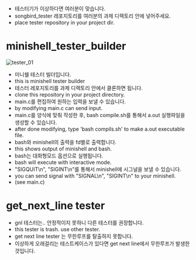 + 테스터기가 이상하다면 여러분이 맞습니다.
+ songbird_tester 레포지토리를 여러분의 과제 디렉토리 안에 넣어주세요.
+ place tester repository in your project dir.
# minishell_tester_builder
![tester_01](https://github.com/user-attachments/assets/57f3bfee-a955-4ca7-9fee-2a22fd1d7bd8)
+ 미니쉘 테스터 빌더입니다.
+ this is minishell tester builder
+ 테스터 레포지토리를 과제 디렉토리 안에서 클론하면 됩니다.
+ clone this repository in your project directory.
+ main.c를 편집하여 원하는 입력을 보낼 수 있습니다.
+ by modifying main.c can send input.
+ main.c를 양식에 맞춰 작성한 후, bash compile.sh를 통해서 a.out 실행파일을 생성할 수 있습니다.
+ after done modifying, type 'bash compils.sh' to make a.out executable file.
+ bash와 minishell의 출력을 fd별로 출력합니다.
+ this shows output of minishell and bash.
+ bash는 대화형모드 옵션으로 실행됩니다.
+ bash will execute with interactive mode.
+ "SIGQUIT\n", "SIGINT\n"를 통해서 minishell에 시그널을 보낼 수 있습니다.
+ you can send signal with "SIGNAL\n", "SIGINT\n" to your minishell.
+ (see main.c)

# get_next_line tester
+ gnl 테스터는.. 안정적이지 못하니 다른 테스터를 권장합니다.
+ this tester is trash. use other tester.
+ get next line  tester 는 무한루프를 탈출하지 못합니다.
+ 이상하게 오래걸리는 테스트케이스가 있다면 get next line에서 무한루프가 발생한 것입니다.

